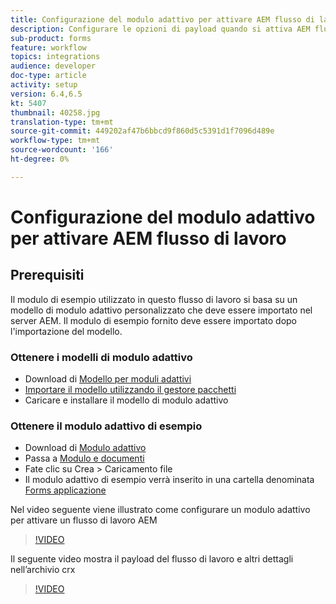 ```yaml
---
title: Configurazione del modulo adattivo per attivare AEM flusso di lavoro
description: Configurare le opzioni di payload quando si attiva AEM flusso di lavoro all'invio del modulo
sub-product: forms
feature: workflow
topics: integrations
audience: developer
doc-type: article
activity: setup
version: 6.4,6.5
kt: 5407
thumbnail: 40258.jpg
translation-type: tm+mt
source-git-commit: 449202af47b6bbcd9f860d5c5391d1f7096d489e
workflow-type: tm+mt
source-wordcount: '166'
ht-degree: 0%

---
```



# Configurazione del modulo adattivo per attivare AEM flusso di lavoro

## Prerequisiti

Il modulo di esempio utilizzato in questo flusso di lavoro si basa su un modello di modulo adattivo personalizzato che deve essere importato nel server AEM. Il modulo di esempio fornito deve essere importato dopo l&#39;importazione del modello.

### Ottenere i modelli di modulo adattivo

* Download di [Modello per moduli adattivi](assets/af-form-template.zip)
* [Importare il modello utilizzando il gestore pacchetti](http://localhost:4502/crx/packmgr/index.jsp)
* Caricare e installare il modello di modulo adattivo

### Ottenere il modulo adattivo di esempio

* Download di [Modulo adattivo](assets/peak-application-form.zip)
* Passa a [Modulo e documenti](http://localhost:4502/aem/forms.html/content/dam/formsanddocuments)
* Fate clic su Crea > Caricamento file
* Il modulo adattivo di esempio verrà inserito in una cartella denominata [Forms applicazione](http://localhost:4502/aem/forms.html/content/dam/formsanddocuments/applicationforms)

Nel video seguente viene illustrato come configurare un modulo adattivo per attivare un flusso di lavoro AEM
>[!VIDEO](https://video.tv.adobe.com/v/40258/?quality=9&learn=on)

Il seguente video mostra il payload del flusso di lavoro e altri dettagli nell’archivio crx

>[!VIDEO](https://video.tv.adobe.com/v/40259/?quality=9&learn=on)


